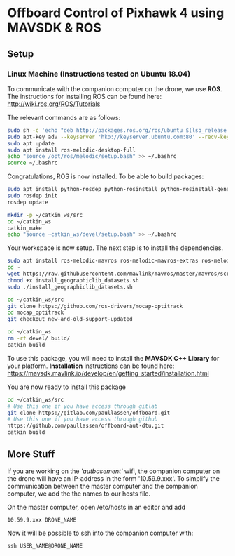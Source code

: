 # Offboard Control of Pixhawk 4 using MAVSDK & ROS
## Setup
### Linux Machine (Instructions tested on Ubuntu 18.04)
To communicate with the companion computer on the drone, we use __ROS__. The instructions for installing ROS can be found here: http://wiki.ros.org/ROS/Tutorials

The relevant commands are as follows:
``` bash
sudo sh -c 'echo "deb http://packages.ros.org/ros/ubuntu $(lsb_release -sc) main" > /etc/apt/sources.list.d/ros-latest.list'
sudo apt-key adv --keyserver 'hkp://keyserver.ubuntu.com:80' --recv-key C1CF6E31E6BADE8868B172B4F42ED6FBAB17C654
sudo apt update
sudo apt install ros-melodic-desktop-full
echo "source /opt/ros/melodic/setup.bash" >> ~/.bashrc
source ~/.bashrc
```
Congratulations, ROS is now installed. To be able to build packages:
``` bash
sudo apt install python-rosdep python-rosinstall python-rosinstall-generator python-wstool build-essential python-catkin-tools
sudo rosdep init
rosdep update

mkdir -p ~/catkin_ws/src
cd ~/catkin_ws
catkin_make
echo "source ~catkin_ws/devel/setup.bash" >> ~/.bashrc
```
Your workspace is now setup. The next step is to install the dependencies.
``` bash
sudo apt install ros-melodic-mavros ros-melodic-mavros-extras ros-melodic-dynamixel-workbench ros-melodic-dynamixel-workbench-controllers ros-melodic-dynamixel-workbench-toolbox
cd ~
wget https://raw.githubusercontent.com/mavlink/mavros/master/mavros/scripts/install_geographiclib_datasets.sh
chmod +x install_geographiclib_datasets.sh 
sudo ./install_geographiclib_datasets.sh 

cd ~/catkin_ws/src
git clone https://github.com/ros-drivers/mocap-optitrack
cd mocap_optitrack
git checkout new-and-old-support-updated

cd ~/catkin_ws
rm -rf devel/ build/
catkin build
```


To use this package, you will need to install the __MAVSDK C++ Library__ for your platform.
__Installation__ instructions can be found here: https://mavsdk.mavlink.io/develop/en/getting_started/installation.html

You are now ready to install this package
``` bash
cd ~/catkin_ws/src
# Use this one if you have access through gitlab
git clone https://gitlab.com/paullassen/offboard.git
# Use this one if you have access through github
https://github.com/paullassen/offboard-aut-dtu.git
catkin build
``` 


## More Stuff
If you are working on the *'autbasement'* wifi, the companion computer on the drone will have an IP-address in the form '10.59.9.xxx'. To simplify the communication between the master computer and the companion computer, we add the the names to our hosts file.

On the master computer, open /etc/hosts in an editor and add
```
10.59.9.xxx DRONE_NAME
```

Now it will be possible to ssh into the companion computer with:
```
ssh USER_NAME@DRONE_NAME
```

